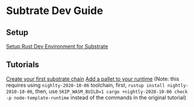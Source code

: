 
Subtrate Dev Guide
===================


## Setup 
[Setup Rust Dev Environment for Substrate](https://substrate.dev/docs/en/knowledgebase/getting-started/)

## Tutorials
[Create your first substrate chain](https://substrate.dev/docs/en/tutorials/create-your-first-substrate-chain/)
[Add a pallet to your runtime](https://substrate.dev/docs/en/tutorials/add-a-pallet/) (Note: this requires using `nighlty-2020-10-06` toolchain, first, `rustup install nightly-2010-10-06`, then, use `SKIP_WASM_BUILD=1 cargo +nightly-2020-10-06 check -p node-template-runtime` instead of the commands in the original tutorial)
